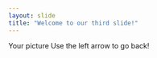 ```yaml
---
layout: slide
title: "Welcome to our third slide!"
---
```

Your picture
Use the left arrow to go back!
